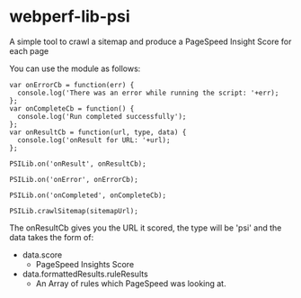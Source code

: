 webperf-lib-psi
=================

A simple tool to crawl a sitemap and produce a PageSpeed Insight Score for each page

You can use the module as follows:

    var onErrorCb = function(err) {
      console.log('There was an error while running the script: '+err);
    };
    var onCompleteCb = function() {
      console.log('Run completed successfully');
    };
    var onResultCb = function(url, type, data) {
      console.log('onResult for URL: '+url);
    };

    PSILib.on('onResult', onResultCb);

    PSILib.on('onError', onErrorCb);

    PSILib.on('onCompleted', onCompleteCb);

    PSILib.crawlSitemap(sitemapUrl);

The onResultCb gives you the URL it scored, the type will be 'psi' and the data takes the form of:

- data.score
	- PageSpeed Insights Score
- data.formattedResults.ruleResults
	- An Array of rules which PageSpeed was looking at.
